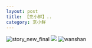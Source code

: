 ```yaml
---
layout: post
title: 【烹小鲜】..
category: 烹小鲜
---
```

![story_new_final](http://rzda7rj3c.hd-bkt.clouddn.com/img/story_new_final_0322.png)
![](http://rzdb2xp2h.hd-bkt.clouddn.com/img/pengxiaoxian_220716_1.jpg)
![wanshan](http://rzda7rj3c.hd-bkt.clouddn.com/img/wanshan.png)





  




